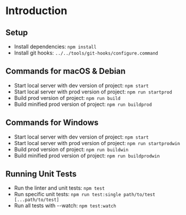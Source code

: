 # Introduction

## Setup
- Install dependencies: `npm install` 
- Install git hooks: `../../tools/git-hooks/configure.command`

## Commands for macOS & Debian
- Start local server with dev version of project: `npm start`
- Start local server with prod version of project: `npm run startprod`
- Build prod version of project: `npm run build`
- Build minified prod version of project: `npm run buildprod`

## Commands for Windows
- Start local server with dev version of project: `npm start`
- Start local server with prod version of project: `npm run startprodwin`
- Build prod version of project: `npm run buildwin`
- Build minified prod version of project: `npm run buildprodwin`

## Running Unit Tests
- Run the linter and unit tests: `npm test`
- Run specific unit tests: `npm run test:single path/to/test [...path/to/test]`
- Run all tests with --watch: `npm test:watch`
